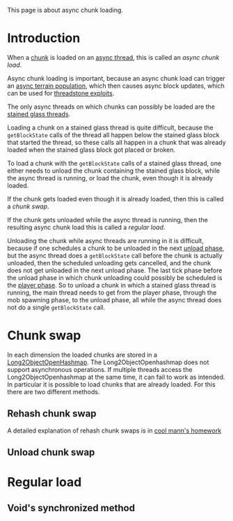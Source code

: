 This page is about async chunk loading.

# Introduction

When a [chunk](chunk.md) is loaded on an [async thread](../threads.md), this is called an *async chunk load*.

Async chunk loading is important, because an async chunk load can trigger an [async terrain population](population.md#glass-threads-causing-async-updates), which then causes async block updates,
which can be used for [threadstone exploits](../async-line.md#applications).

The only async threads on which chunks can possibly be loaded are the [stained glass threads](../threads.md#stained-glass-threads).

Loading a chunk on a stained glass thread is quite difficult, because the `getBlockState` calls of the thread all happen below the stained glass block that started the thread,
so these calls all happen in a chunk that was already loaded when the stained glass block got placed or broken.

To load a chunk with the `getBlockState` calls of a stained glass thread, one either needs to unload the chunk containing the stained glass block, while the async thread is running,
or load the chunk, even though it is already loaded.

If the chunk gets loaded even though it is already loaded, then this is called a *chunk swap*.

If the chunk gets unloaded while the async thread is running, then the resulting async chunk load this is called a *regular load*.

Unloading the chunk while async threads are running in it is difficult, because if one schedules a chunk to be unloaded in the next [unload phase](../tick-phases.md#chunk-unloading), but the async thread does a `getBlockState` call before the chunk is actually unloaded, then the scheduled unloading gets cancelled, and the chunk does not get unloaded in the next unload phase. The last tick phase before the unload phase in which chunk unloading could possibly be scheduled is the [player phase](../tick-phases.md#player-phase).
So to unload a chunk in which a stained glass thread is running, the main thread needs to get from the player phase, through the mob spawning phase, to the unload phase, all while the async thread does not do a single `getBlockState` call.

# Chunk swap

In each dimension the loaded chunks are stored in a [Long2ObjectOpenHashmap](https://github.com/karussell/fastutil/blob/master/src/it/unimi/dsi/fastutil/longs/Long2ObjectOpenHashMap.java).
The Long2ObjectOpenhashmap does not support asynchronous operations. If multiple threads access the Long2ObjectOpenhashmap at the same time, it can fail to work as intended.
In particular it is possible to load chunks that are already loaded. For this there are two different methods.

## Rehash chunk swap
A detailed explanation of rehash chunk swaps is in [cool mann's homework](https://docs.google.com/document/d/1rTKfmVLAtmvBMWW1QSgnetSG8Fuit5CaUvV77T9SgXk/edit)

## Unload chunk swap

# Regular load

## Void's synchronized method
